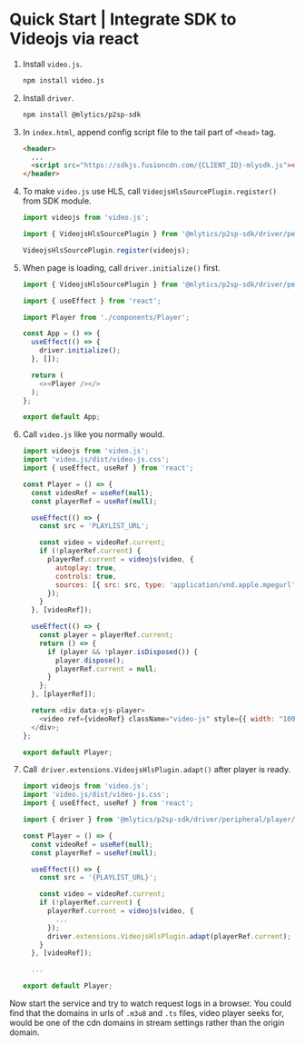 # Quick Start | Integrate SDK to Videojs via react

1. Install `video.js`.

    ```bash
    npm install video.js
    ```

2. Install `driver`.

    ```bash
    npm install @mlytics/p2sp-sdk
    ```

3. In `index.html`, append config script file to the tail part of `<head>` tag.

    ```html
    <header>
      ...
      <script src="https://sdkjs.fusioncdn.com/{CLIENT_ID}-mlysdk.js"></script>
    </header>
    ```

4. To make `video.js` use HLS, call `VideojsHlsSourcePlugin.register()` from SDK module.

    ```javascript
    import videojs from 'video.js';

    import { VideojsHlsSourcePlugin } from '@mlytics/p2sp-sdk/driver/peripheral/player/videojs/streaming/hls/bundle';

    VideojsHlsSourcePlugin.register(videojs);
    ```

5. When page is loading, call `driver.initialize()` first.

    ```javascript
    import { VideojsHlsSourcePlugin } from '@mlytics/p2sp-sdk/driver/peripheral/player/videojs/streaming/hls/bundle';

    import { useEffect } from 'react';

    import Player from './components/Player';

    const App = () => {
      useEffect(() => {
        driver.initialize();
      }, []);

      return (
        <><Player /></>
      );
    };

    export default App;
    ```

6. Call `video.js` like you normally would.

    ```javascript
    import videojs from 'video.js';
    import 'video.js/dist/video-js.css';
    import { useEffect, useRef } from 'react';

    const Player = () => {
      const videoRef = useRef(null);
      const playerRef = useRef(null);

      useEffect(() => {
        const src = 'PLAYLIST_URL';

        const video = videoRef.current;
        if (!playerRef.current) {
          playerRef.current = videojs(video, {
            autoplay: true,
            controls: true,
            sources: [{ src: src, type: 'application/vnd.apple.mpegurl' }]
          });
        }
      }, [videoRef]);

      useEffect(() => {
        const player = playerRef.current;
        return () => {
          if (player && !player.isDisposed()) {
            player.dispose();
            playerRef.current = null;
          }
        };
      }, [playerRef]);

      return <div data-vjs-player>
        <video ref={videoRef} className="video-js" style={{ width: "100%", maxWidth: "500px" }} />
      </div>;
    };

    export default Player;
    ```

7. Call` driver.extensions.VideojsHlsPlugin.adapt()` after player is ready.

    ```javascript
    import videojs from 'video.js';
    import 'video.js/dist/video-js.css';
    import { useEffect, useRef } from 'react';

    import { driver } from '@mlytics/p2sp-sdk/driver/peripheral/player/videojs/streaming/hls/bundle';

    const Player = () => {
      const videoRef = useRef(null);
      const playerRef = useRef(null);

      useEffect(() => {
        const src = '{PLAYLIST_URL}';

        const video = videoRef.current;
        if (!playerRef.current) {
          playerRef.current = videojs(video, {
            ...
          });
          driver.extensions.VideojsHlsPlugin.adapt(playerRef.current);
        }
      }, [videoRef]);

      ...

    export default Player;
    ```

Now start the service and try to watch request logs in a browser. You could find that the domains in urls of `.m3u8` and `.ts` files, video player seeks for,  would be one of the cdn domains in stream settings rather than the origin domain.
